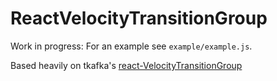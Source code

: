 # ReactVelocityTransitionGroup

Work in progress: For an example see `example/example.js`.

Based heavily on tkafka's [react-VelocityTransitionGroup](https://github.com/tkafka/react-VelocityTransitionGroup)
